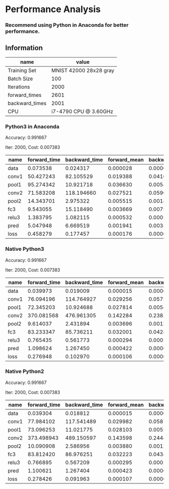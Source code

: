 # Performance Analysis

### Recommend using Python in Anaconda for better performance.

## Information

name        |value
------------|-----------
Training Set|MNIST 42000 28x28 gray
Batch Size  |100
Iterations  |2000
forward_times|2601
backward_times|2001
CPU			|i7-4790 CPU @ 3.60GHz

### Python3 in Anaconda

Accuracy: 0.991667

Iter: 2000, Cost: 0.007383

name	|forward_time	|backward_time	|forward_mean	|backward_mean	
--------|---------------|---------------|---------------|---------------
data	|0.073538	|0.024317	|0.000028	|0.000012
conv1	|50.427243	|82.105529	|0.019388	|0.041032
pool1	|95.274342	|10.921718	|0.036630	|0.005458
conv2	|71.583208	|118.194660	|0.027521	|0.059068
pool2	|14.343701	|2.975322	|0.005515	|0.001487
fc3	|9.543055	|15.118490	|0.003669	|0.007555
relu3	|1.383795	|1.082115	|0.000532	|0.000541
pred	|5.047948	|6.669519	|0.001941	|0.003333
loss	|0.458279	|0.177457	|0.000176	|0.000089

### Native Python3

Accuracy: 0.991667

Iter: 2000, Cost: 0.007383

name	|forward_time	|backward_time	|forward_mean	|backward_mean	
--------|---------------|---------------|---------------|---------------
data	|0.039973	|0.019009	|0.000015	|0.000009
conv1	|76.094196	|114.764927	|0.029256	|0.057354
pool1	|72.345203	|10.924688	|0.027814	|0.005460
conv2	|370.081568	|476.961305	|0.142284	|0.238361
pool2	|9.614037	|2.431894	|0.003696	|0.001215
fc3	|83.233347	|85.736211	|0.032001	|0.042847
relu3	|0.765435	|0.561773	|0.000294	|0.000281
pred	|1.098624	|1.267450	|0.000422	|0.000633
loss	|0.276948	|0.102970	|0.000106	|0.000051

### Native Python2

Accuracy: 0.991667

Iter: 2000, Cost: 0.007383

name	|forward_time	|backward_time	|forward_mean	|backward_mean	
--------|---------------|---------------|---------------|---------------
data	|0.039304	|0.018812	|0.000015	|0.000009
conv1	|77.984102	|117.541489	|0.029982	|0.058741
pool1	|73.096253	|11.021775	|0.028103	|0.005508
conv2	|373.498943	|489.150597	|0.143598	|0.244453
pool2	|10.090908	|2.586956	|0.003880	|0.001293
fc3	|83.812420	|86.976251	|0.032223	|0.043466
relu3	|0.766895	|0.567209	|0.000295	|0.000283
pred	|1.100621	|1.267404	|0.000423	|0.000633
loss	|0.278426	|0.091963	|0.000107	|0.000046
